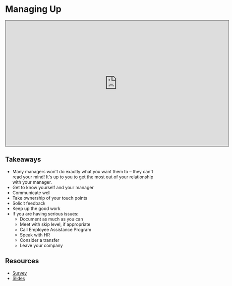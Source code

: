 # Managing Up

<iframe src="https://adaacademy.hosted.panopto.com/Panopto/Pages/Embed.aspx?id=261fbefb-e3fa-4aa5-abac-adad0156b381&autoplay=false&offerviewer=true&showtitle=true&showbrand=false&captions=true&interactivity=all" height="405" width="720" style="border: 1px solid #464646;" allowfullscreen allow="autoplay"></iframe>

## Takeaways

- Many managers won't do exactly what you want them to – they can't read your mind! It's up to you to get the most out of your relationship with your manager. 
- Get to know yourself and your manager
- Communicate well
- Take ownership of your touch points
- Solicit feedback
- Keep up the good work
- If you are having serious issues: 
  - Document as much as you can
  - Meet with skip level, if appropriate
  - Call Employee Assistance Program
  - Speak with HR 
  - Consider a transfer
  - Leave your company

## Resources
- [Survey](https://docs.google.com/forms/d/e/1FAIpQLSdcTiOPx1JtZVZtR3Dcq-B-A6ghpwrNMu4CO9pN5b-5j3ImZw/viewform?usp=sf_link)
- [Slides](https://drive.google.com/file/d/1YyfsNoVztNobDz2ASqWRhvF-_fMF6Gld/view?usp=sharing)
